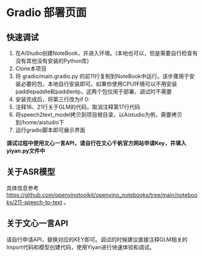 # Gradio 部署页面
## 快速调试
1. 在AiStudio创建NoteBook，并进入环境。(本地也可以，但是需要自行检查有没有其他没有安装的Python库)
2. Clone本项目
3. 将 gradio/main.gradio.py 的前11行复制到NoteBook中运行。该步骤用于安装必要的包，本地自行安装即可。如果你使用CPU环境可以不用安装paddlepaddle和paddlenlp，这两个包仅用于部署，调试时不需要
4. 安装完成后，将第三行改为if 0:
5. 注释16、21行关于GLM的代码，取消注释第17行代码
6. 将speech2text_model拷贝到项目根目录，以Aistudio为例，需要拷贝到/home/aistudio下
7. 运行gradio脚本即可展示界面

**调试过程中使用文心一言API，请自行在文心千帆官方网站申请Key，并填入yiyan.py文件中**

## 关于ASR模型
具体信息参考 https://github.com/openvinotoolkit/openvino_notebooks/tree/main/notebooks/211-speech-to-text 。

## 关于文心一言API
请自行申请API，替换对应的KEY即可。调试的时候建议直接注释GLM相关的Import代码和模型创建代码，使用Yiyan进行快速体验和调试。
